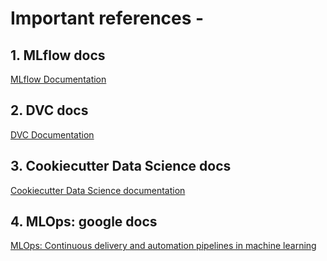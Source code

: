 # Important references -

## 1. MLflow docs

[MLflow Documentation](https://mlflow.org/docs/latest/index.html)

## 2. DVC docs

[DVC Documentation](https://dvc.org/doc)

## 3. Cookiecutter Data Science docs
[Cookiecutter Data Science documentation](https://drivendata.github.io/cookiecutter-data-science/)

## 4. MLOps: google docs
[MLOps: Continuous delivery and automation pipelines in machine learning](https://cloud.google.com/solutions/machine-learning/mlops-continuous-delivery-and-automation-pipelines-in-machine-learning)
